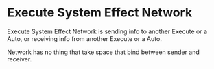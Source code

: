# **Execute System Effect Network**


Execute System Effect Network is sending info to another Execute or a Auto, or receiving info from another Execute or a Auto.

Network has no thing that take space that bind between sender and receiver.